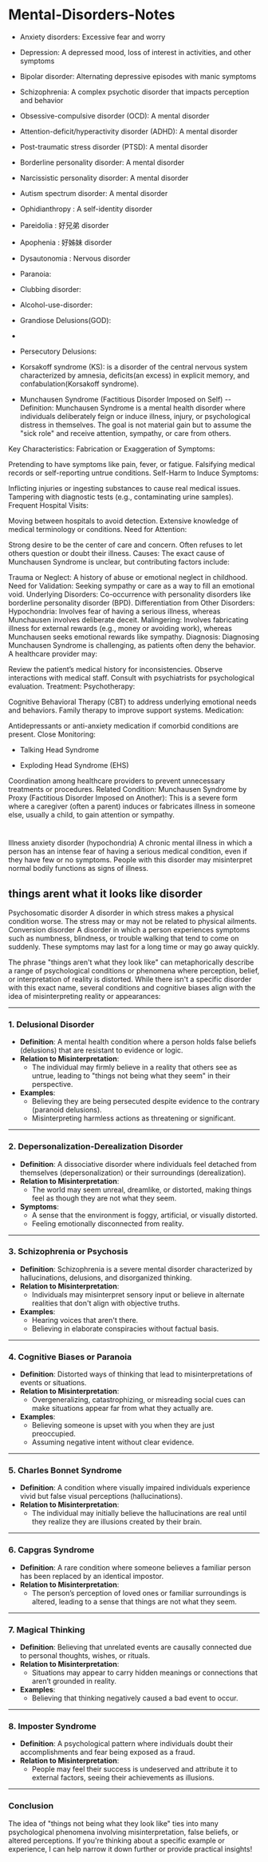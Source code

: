 # Mental-Disorders-Notes

- Anxiety disorders: Excessive fear and worry
  
- Depression: A depressed mood, loss of interest in activities, and other symptoms
  
- Bipolar disorder: Alternating depressive episodes with manic symptoms
  
- Schizophrenia: A complex psychotic disorder that impacts perception and behavior
  
- Obsessive-compulsive disorder (OCD): A mental disorder
  
- Attention-deficit/hyperactivity disorder (ADHD): A mental disorder
  
- Post-traumatic stress disorder (PTSD): A mental disorder
  
- Borderline personality disorder: A mental disorder

- Narcissistic personality disorder: A mental disorder

- Autism spectrum disorder: A mental disorder

- Ophidianthropy : A self-identity disorder

- Pareidolia : 好兄弟 disorder

- Apophenia : 好姊妹 disorder

- Dysautonomia : Nervous disorder

- Paranoia: 

- Clubbing disorder:

- Alcohol-use-disorder:

- Grandiose Delusions(GOD):

- 

- Persecutory Delusions:

- Korsakoff syndrome (KS): is a disorder of the central nervous system characterized by amnesia, deficits(an excess) in explicit memory, and confabulation(Korsakoff syndrome).

- Munchausen Syndrome (Factitious Disorder Imposed on Self)
-- Definition:
Munchausen Syndrome is a mental health disorder where individuals deliberately feign or induce illness, injury, or psychological distress in themselves. The goal is not material gain but to assume the "sick role" and receive attention, sympathy, or care from others.

Key Characteristics:
Fabrication or Exaggeration of Symptoms:

Pretending to have symptoms like pain, fever, or fatigue.
Falsifying medical records or self-reporting untrue conditions.
Self-Harm to Induce Symptoms:

Inflicting injuries or ingesting substances to cause real medical issues.
Tampering with diagnostic tests (e.g., contaminating urine samples).
Frequent Hospital Visits:

Moving between hospitals to avoid detection.
Extensive knowledge of medical terminology or conditions.
Need for Attention:

Strong desire to be the center of care and concern.
Often refuses to let others question or doubt their illness.
Causes:
The exact cause of Munchausen Syndrome is unclear, but contributing factors include:

Trauma or Neglect: A history of abuse or emotional neglect in childhood.
Need for Validation: Seeking sympathy or care as a way to fill an emotional void.
Underlying Disorders: Co-occurrence with personality disorders like borderline personality disorder (BPD).
Differentiation from Other Disorders:
Hypochondria: Involves fear of having a serious illness, whereas Munchausen involves deliberate deceit.
Malingering: Involves fabricating illness for external rewards (e.g., money or avoiding work), whereas Munchausen seeks emotional rewards like sympathy.
Diagnosis:
Diagnosing Munchausen Syndrome is challenging, as patients often deny the behavior. A healthcare provider may:

Review the patient’s medical history for inconsistencies.
Observe interactions with medical staff.
Consult with psychiatrists for psychological evaluation.
Treatment:
Psychotherapy:

Cognitive Behavioral Therapy (CBT) to address underlying emotional needs and behaviors.
Family therapy to improve support systems.
Medication:

Antidepressants or anti-anxiety medication if comorbid conditions are present.
Close Monitoring:

- Talking Head Syndrome

- Exploding Head Syndrome (EHS)

Coordination among healthcare providers to prevent unnecessary treatments or procedures.
Related Condition: Munchausen Syndrome by Proxy (Factitious Disorder Imposed on Another):
This is a severe form where a caregiver (often a parent) induces or fabricates illness in someone else, usually a child, to gain attention or sympathy.

#
Illness anxiety disorder (hypochondria)
A chronic mental illness in which a person has an intense fear of having a serious medical condition, even if they have few or no symptoms. People with this disorder may misinterpret normal bodily functions as signs of illness. 

## things arent what it looks like disorder


Psychosomatic disorder
A disorder in which stress makes a physical condition worse. The stress may or may not be related to physical ailments. 
Conversion disorder
A disorder in which a person experiences symptoms such as numbness, blindness, or trouble walking that tend to come on suddenly. These symptoms may last for a long time or may go away quickly. 

The phrase "things aren't what they look like" can metaphorically describe a range of psychological conditions or phenomena where perception, belief, or interpretation of reality is distorted. While there isn't a specific disorder with this exact name, several conditions and cognitive biases align with the idea of misinterpreting reality or appearances:

---

### **1. Delusional Disorder**
- **Definition**: A mental health condition where a person holds false beliefs (delusions) that are resistant to evidence or logic.
- **Relation to Misinterpretation**:
  - The individual may firmly believe in a reality that others see as untrue, leading to "things not being what they seem" in their perspective.
- **Examples**:
  - Believing they are being persecuted despite evidence to the contrary (paranoid delusions).
  - Misinterpreting harmless actions as threatening or significant.

---

### **2. Depersonalization-Derealization Disorder**
- **Definition**: A dissociative disorder where individuals feel detached from themselves (depersonalization) or their surroundings (derealization).
- **Relation to Misinterpretation**:
  - The world may seem unreal, dreamlike, or distorted, making things feel as though they are not what they seem.
- **Symptoms**:
  - A sense that the environment is foggy, artificial, or visually distorted.
  - Feeling emotionally disconnected from reality.

---

### **3. Schizophrenia or Psychosis**
- **Definition**: Schizophrenia is a severe mental disorder characterized by hallucinations, delusions, and disorganized thinking.
- **Relation to Misinterpretation**:
  - Individuals may misinterpret sensory input or believe in alternate realities that don't align with objective truths.
- **Examples**:
  - Hearing voices that aren't there.
  - Believing in elaborate conspiracies without factual basis.

---

### **4. Cognitive Biases or Paranoia**
- **Definition**: Distorted ways of thinking that lead to misinterpretations of events or situations.
- **Relation to Misinterpretation**:
  - Overgeneralizing, catastrophizing, or misreading social cues can make situations appear far from what they actually are.
- **Examples**:
  - Believing someone is upset with you when they are just preoccupied.
  - Assuming negative intent without clear evidence.

---

### **5. Charles Bonnet Syndrome**
- **Definition**: A condition where visually impaired individuals experience vivid but false visual perceptions (hallucinations).
- **Relation to Misinterpretation**:
  - The individual may initially believe the hallucinations are real until they realize they are illusions created by their brain.

---

### **6. Capgras Syndrome**
- **Definition**: A rare condition where someone believes a familiar person has been replaced by an identical impostor.
- **Relation to Misinterpretation**:
  - The person’s perception of loved ones or familiar surroundings is altered, leading to a sense that things are not what they seem.

---

### **7. Magical Thinking**
- **Definition**: Believing that unrelated events are causally connected due to personal thoughts, wishes, or rituals.
- **Relation to Misinterpretation**:
  - Situations may appear to carry hidden meanings or connections that aren’t grounded in reality.
- **Examples**:
  - Believing that thinking negatively caused a bad event to occur.

---

### **8. Imposter Syndrome**
- **Definition**: A psychological pattern where individuals doubt their accomplishments and fear being exposed as a fraud.
- **Relation to Misinterpretation**:
  - People may feel their success is undeserved and attribute it to external factors, seeing their achievements as illusions.

---

### **Conclusion**
The idea of "things not being what they look like" ties into many psychological phenomena involving misinterpretation, false beliefs, or altered perceptions. If you're thinking about a specific example or experience, I can help narrow it down further or provide practical insights!
